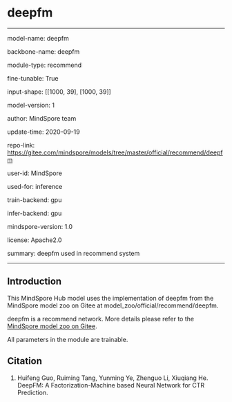 # deepfm

---

model-name: deepfm

backbone-name: deepfm

module-type: recommend

fine-tunable: True

input-shape: [[1000, 39], [1000, 39]]

model-version: 1

author: MindSpore team

update-time: 2020-09-19

repo-link: <https://gitee.com/mindspore/models/tree/master/official/recommend/deepfm>

user-id: MindSpore

used-for: inference

train-backend: gpu

infer-backend: gpu

mindspore-version: 1.0

license: Apache2.0

summary: deepfm used in recommend system

---

## Introduction

This MindSpore Hub model uses the implementation of deepfm from the MindSpore model zoo on Gitee at model_zoo/official/recommend/deepfm.

deepfm is a recommend network. More details please refer to the [MindSpore model zoo on Gitee](https://gitee.com/mindspore/mindspore/blob/master/model_zoo/official/recommend/deepfm/README.md).

All parameters in the module are trainable.

## Citation

1. Huifeng Guo, Ruiming Tang, Yunming Ye, Zhenguo Li, Xiuqiang He. DeepFM: A Factorization-Machine based Neural Network for CTR Prediction.
